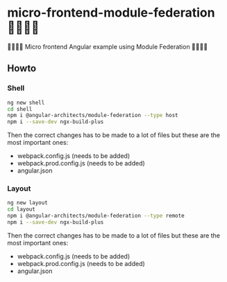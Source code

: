 # micro-frontend-module-federation 🏳️‍⚧️🏳️‍🌈

🏳️‍⚧️🏳️‍🌈 Micro frontend Angular example using Module Federation 🏳️‍⚧️🏳️‍🌈

## Howto

### Shell

```sh
ng new shell
cd shell
npm i @angular-architects/module-federation --type host
npm i --save-dev ngx-build-plus
```

Then the correct changes has to be made to a lot of files but these are the most important ones:

- webpack.config.js (needs to be added)
- webpack.prod.config.js (needs to be added)
- angular.json

### Layout

```sh
ng new layout
cd layout
npm i @angular-architects/module-federation --type remote
npm i --save-dev ngx-build-plus
```

Then the correct changes has to be made to a lot of files but these are the most important ones:

- webpack.config.js (needs to be added)
- webpack.prod.config.js (needs to be added)
- angular.json
